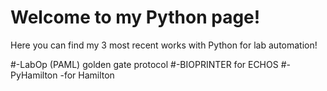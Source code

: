 # Welcome to my Python page!

Here you can find my 3 most recent works with Python for lab automation!

#-LabOp (PAML) golden gate protocol
#-BIOPRINTER for ECHOS
#-PyHamilton -for Hamilton 
